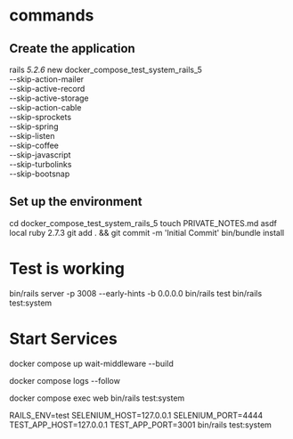 # commands

## Create the application

rails _5.2.6_ new docker_compose_test_system_rails_5 \
  --skip-action-mailer \
  --skip-active-record \
  --skip-active-storage \
  --skip-action-cable \
  --skip-sprockets \
  --skip-spring \
  --skip-listen \
  --skip-coffee \
  --skip-javascript \
  --skip-turbolinks \
  --skip-bootsnap

## Set up the environment

cd docker_compose_test_system_rails_5
touch PRIVATE_NOTES.md
asdf local ruby 2.7.3
git add . && git commit -m 'Initial Commit'
bin/bundle install

# Test is working
bin/rails server -p 3008 --early-hints -b 0.0.0.0
bin/rails test
bin/rails test:system

# Start Services
docker compose up wait-middleware --build

docker compose logs --follow

docker compose exec web bin/rails test:system

RAILS_ENV=test SELENIUM_HOST=127.0.0.1 SELENIUM_PORT=4444 TEST_APP_HOST=127.0.0.1 TEST_APP_PORT=3001 bin/rails test:system
